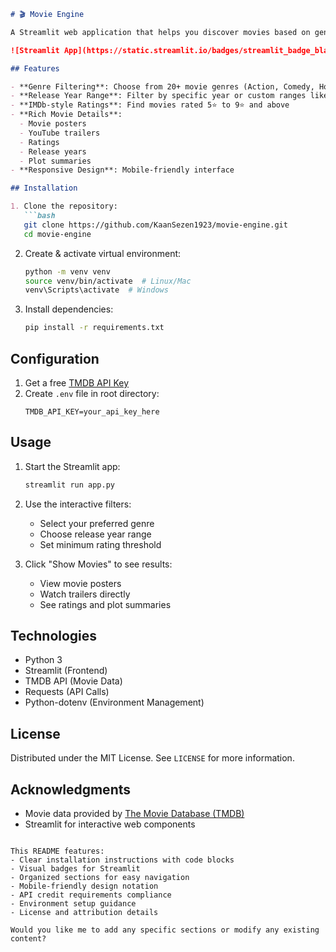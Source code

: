 ```markdown
# 🎬 Movie Engine

A Streamlit web application that helps you discover movies based on genre, release year, and IMDb rating using the TMDB API.

![Streamlit App](https://static.streamlit.io/badges/streamlit_badge_black_white.svg)

## Features

- **Genre Filtering**: Choose from 20+ movie genres (Action, Comedy, Horror, etc.)
- **Release Year Range**: Filter by specific year or custom ranges like "2015-2020"
- **IMDb-style Ratings**: Find movies rated 5⭐ to 9⭐ and above
- **Rich Movie Details**:
  - Movie posters
  - YouTube trailers
  - Ratings
  - Release years
  - Plot summaries
- **Responsive Design**: Mobile-friendly interface

## Installation

1. Clone the repository:
   ```bash
   git clone https://github.com/KaanSezen1923/movie-engine.git
   cd movie-engine
   ```

2. Create & activate virtual environment:
   ```bash
   python -m venv venv
   source venv/bin/activate  # Linux/Mac
   venv\Scripts\activate  # Windows
   ```

3. Install dependencies:
   ```bash
   pip install -r requirements.txt
   ```

## Configuration

1. Get a free [TMDB API Key](https://www.themoviedb.org/settings/api)
2. Create `.env` file in root directory:
   ```env
   TMDB_API_KEY=your_api_key_here
   ```

## Usage

1. Start the Streamlit app:
   ```bash
   streamlit run app.py
   ```

2. Use the interactive filters:
   - Select your preferred genre
   - Choose release year range
   - Set minimum rating threshold

3. Click "Show Movies" to see results:
   - View movie posters
   - Watch trailers directly
   - See ratings and plot summaries

## Technologies

- Python 3
- Streamlit (Frontend)
- TMDB API (Movie Data)
- Requests (API Calls)
- Python-dotenv (Environment Management)

## License

Distributed under the MIT License. See `LICENSE` for more information.

## Acknowledgments

- Movie data provided by [The Movie Database (TMDB)](https://www.themoviedb.org/)
- Streamlit for interactive web components
```

This README features:
- Clear installation instructions with code blocks
- Visual badges for Streamlit
- Organized sections for easy navigation
- Mobile-friendly design notation
- API credit requirements compliance
- Environment setup guidance
- License and attribution details

Would you like me to add any specific sections or modify any existing content?
